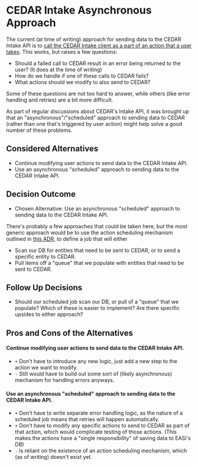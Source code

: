 # CEDAR Intake Asynchronous Approach

The current (at time of writing) approach for sending data to the CEDAR Intake API is to [call the CEDAR Intake client as a part of an action that a user takes](https://github.com/cms-enterprise/easi-app/blob/5df7edb258addd2e974d797523318b09a4b2e21b/pkg/server/routes.go#L267-L270). This works, but raises a few questions:

- Should a failed call to CEDAR result in an error being returned to the user? (It does at the time of writing)
- How do we handle if one of these calls to CEDAR fails?
- What actions should we modify to also send to CEDAR?

Some of these questions are not too hard to answer, while others (like error handling and retries) are a bit more difficult.

As part of regular discussions about CEDAR's Intake API, it was brought up that an "asynchronous"/"scheduled" approach to sending data to CEDAR (rather than one that's triggered by user action) might help solve a good number of these problems.

## Considered Alternatives

* Continue modifying user actions to send data to the CEDAR Intake API.
* Use an asynchronous "scheduled" approach to sending data to the CEDAR Intake API.

## Decision Outcome

* Chosen Alternative: Use an asynchronous "scheduled" approach to sending data to the CEDAR Intake API.

There's probably a few approaches that could be taken here, but the most generic approach would be to use the action scheduling mechanism outlined in [this ADR](./0033-technical-action-scheduling.md), to define a job that will either
* Scan our DB for entities that need to be sent to CEDAR, or to send a specific entity to CEDAR.
* Pull items off a "queue" that we populate with entities that need to be sent to CEDAR.

## Follow Up Decisions
* Should our scheduled job scan our DB, or pull of a "queue" that we populate? Which of these is easier to implement? Are there specific upsides to either approach?

## Pros and Cons of the Alternatives

#### Continue modifying user actions to send data to the CEDAR Intake API.
* `+` Don't have to introduce any new logic, just add a new step to the action we want to modify.
* `-` Still would have to build out some sort of (likely asynchronous) mechanism for handling errors anyways.

#### Use an asynchronous "scheduled" approach to sending data to the CEDAR Intake API.
* `+` Don't have to write separate error handling logic, as the nature of a scheduled job means that retries will happen automatically.
* `+` Don't have to modify any specific actions to send to CEDAR as part of that action, which would complicate testing of those actions. (This makes the actions have a "single responsibility" of saving data to EASi's DB)
* `-` Is reliant on the existence of an action scheduling mechanism, which (as of writing) doesn't exist yet.
